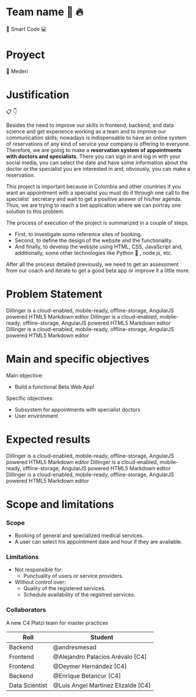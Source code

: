 # Team name :metal: :fire:
:brain: Smart Code :computer:

# Proyect
:hospital: Mederi

# Justification 
:clipboard: :point_down:

Besides the need to improve our skills in frontend, backend, and data science and get experience working as a team and to improve our communication skills; nowadays is indispensable to have an online system of reservations of any kind of service your company is offering to everyone. Therefore, we are going to make a **reservation system of appointments with doctors and specialists**. There you can sign in and log in with your social media, you can select the date and have some information about the doctor or the specialist you are interested in and, obviously, you can make a reservation.

This project is important because in Colombia and other countries if you want an appointment with a specialist you must do it through one call to the specialist´ secretary and wait to get a positive answer of his/her agenda. Thus, we are trying to reach a bet application where we can portray one solution to this problem. 

The process of execution of the project is summarized in a couple of steps.
- First, to investigate some reference sites of booking.
- Second, to define the design of the website and the functionality. 
- And finally, to develop the website using HTML, CSS, JavaScript and, additionally, some other technologies like Python :snake: , node.js, etc. 

After all the process detailed previously, we need to get an assessment from our coach and iterate to get a good beta app or improve it a little more. 


# Problem Statement
Dillinger is a cloud-enabled, mobile-ready, offline-storage, AngularJS powered HTML5 Markdown editor Dillinger is a cloud-enabled, mobile-ready, offline-storage, AngularJS powered HTML5 Markdown editor
Dillinger is a cloud-enabled, mobile-ready, offline-storage, AngularJS powered HTML5 Markdown editor

# Main and specific objectives
Main objective:
* Build a functional Beta Web App!

Specific objectives:
* Subsystem for appointments with specialist doctors    
* User environment

# Expected results
Dillinger is a cloud-enabled, mobile-ready, offline-storage, AngularJS powered HTML5 Markdown editor Dillinger is a cloud-enabled, mobile-ready, offline-storage, AngularJS powered HTML5 Markdown editor
Dillinger is a cloud-enabled, mobile-ready, offline-storage, AngularJS powered HTML5 Markdown editor

# Scope and limitations
### Scope  
* Booking of general and specialized medical services.
* A user can select his appointment date and hour if they are available.
### Limitations  
* Not responsible for:
    * Punctuality of users or service providers.
* Without control over:
    * Quality of the registered services.
    * Schedule availability of the registred services.

### Collaborators

A new C4 Platzi team for master practices

| Roll | Student |
| ------ | ------ |
| Backend | @andresmesad
| Frontend | @Alejandro Palacios Arévalo [C4]
| Frontend | @Deymer Hernández [C4]
| Backend | @Enrique Betancur [C4]
| Data Scientist  | @Luis Angel Martinez Elizalde [C4]
